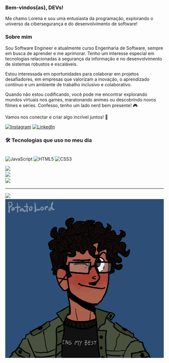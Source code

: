 ### Bem-vindos(as), DEVs!
<div>Me chamo Lorena e sou uma entusiasta da programação, explorando o universo da cibersegurança e do desenvolvimento de software!</div> <h3>Sobre mim</h3> <div>Sou Software Engineer e atualmente curso Engenharia de Software, sempre em busca de aprender e me aprimorar. Tenho um interesse especial em tecnologias relacionadas à segurança da informação e no desenvolvimento de sistemas robustos e escaláveis.

Estou interessada em oportunidades para colaborar em projetos desafiadores, em empresas que valorizam a inovação, o aprendizado contínuo e um ambiente de trabalho inclusivo e colaborativo.

Quando não estou codificando, você pode me encontrar explorando mundos virtuais nos games, maratonando animes ou descobrindo novos filmes e séries. Confesso, tenho um lado nerd bem presente! 🎮

Vamos nos conectar e criar algo incrível juntos! 🚀</div>



[![Instagram](https://img.shields.io/badge/Instagram-%23E4405F.svg?logo=Instagram&logoColor=white)](https://www.instagram.com/lohh_oli?utm_source=ig_web_button_share_sheet&igsh=ZDNlZDc0MzIxNw==)
[![LinkedIn](https://img.shields.io/badge/LinkedIn-0077B5?style=flat&logo=linkedin&logoColor=white)](https://www.linkedin.com/in/lorena-de-oliveira-albuquerque-281500323)


### 🛠 Tecnologias que uso no meu dia 

<div style="display: inline_block"><br/>
  <img src="https://img.shields.io/badge/JavaScript-F7DF1E?style=for-the-badge&logo=javascript&logoColor=black" align="center" alt="JavaScript" />
<img src="https://img.shields.io/badge/HTML5-E34F26?style=for-the-badge&logo=html5&logoColor=white" align="center" alt="HTML5" />
<img src="https://img.shields.io/badge/CSS3-1572B6?style=for-the-badge&logo=css3&logoColor=white" align="center" alt="CSS3" />
</div>



![](https://github-readme-stats.vercel.app/api?username=lohnogs&theme=dark&hide_border=false&include_all_commits=true&count_private=false)<br/>
![](https://github-readme-streak-stats.herokuapp.com/?user=lohnogs&theme=dark&hide_border=false)<br/>
![](https://github-readme-stats.vercel.app/api/top-langs/?username=lohnogs&theme=dark&hide_border=false&include_all_commits=true&count_private=false&layout=compact) 

---
[![](https://visitcount.itsvg.in/api?id=lohnogs&icon=2&color=0)](https://visitcount.itsvg.in)
![gif](https://github.com/lohnogs/lohnogs/blob/main/ezgif.com-animated-gif-maker.gif)


<!-- Proudly created with GPRM ( https://gprm.itsvg.in ) -->

